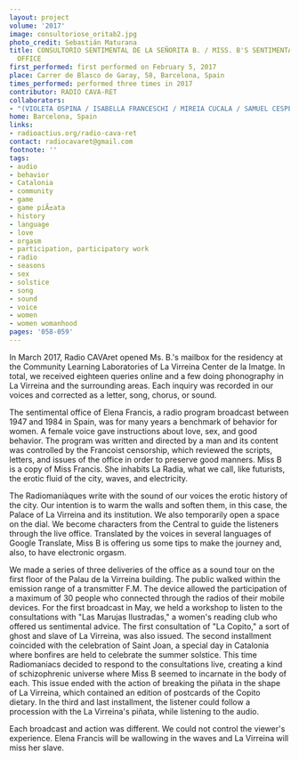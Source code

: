 ```yaml
---
layout: project
volume: '2017'
image: consultoriose_oritab2.jpg
photo_credit: Sebastián Maturana
title: CONSULTORIO SENTIMENTAL DE LA SEÑORITA B. / MISS. B'S SENTIMENTAL CONSULTING
  OFFICE
first_performed: first performed on February 5, 2017
place: Carrer de Blasco de Garay, 58, Barcelona, Spain
times_performed: performed three times in 2017
contributor: RADIO CAVA-RET
collaborators:
- "(VIOLETA OSPINA / ISABELLA FRANCESCHI / MIREIA CUCALA / SAMUEL CESPEDES)"
home: Barcelona, Spain
links:
- radioactius.org/radio-cava-ret
contact: radiocavaret@gmail.com
footnote: ''
tags:
- audio
- behavior
- Catalonia
- community
- game
- game piÃ±ata
- history
- language
- love
- orgasm
- participation, participatory work
- radio
- seasons
- sex
- solstice
- song
- sound
- voice
- women
- women womanhood
pages: '058-059'
---
```


In March 2017, Radio CAVAret opened Ms. B.'s mailbox for the residency at the Community Learning Laboratories of La Virreina Center de la Imatge. In total, we received eighteen queries online and a few doing phonography in La Virreina and the surrounding areas. Each inquiry was recorded in our voices and corrected as a letter, song, chorus, or sound.

The sentimental office of Elena Francis, a radio program broadcast between 1947 and 1984 in Spain, was for many years a benchmark of behavior for women. A female voice gave instructions about love, sex, and good behavior. The program was written and directed by a man and its content was controlled by the Francoist censorship, which reviewed the scripts, letters, and issues of the office in order to preserve good manners. Miss B is a copy of Miss Francis. She inhabits La Radia, what we call, like futurists, the erotic fluid of the city, waves, and electricity.

The Radiomaniàques write with the sound of our voices the erotic history of the city. Our intention is to warm the walls and soften them, in this case, the Palace of La Virreina and its institution. We also temporarily open a space on the dial. We become characters from the Central to guide the listeners through the live office. Translated by the voices in several languages of Google Translate, Miss B is offering us some tips to make the journey and, also, to have electronic orgasm.

We made a series of three deliveries of the office as a sound tour on the first floor of the Palau de la Virreina building. The public walked within the emission range of a transmitter F.M. The device allowed the participation of a maximum of 30 people who connected through the radios of their mobile devices. For the first broadcast in May, we held a workshop to listen to the consultations with "Las Marujas Ilustradas," a women's reading club who offered us sentimental advice. The first consultation of "La Copito," a sort of ghost and slave of La Virreina, was also issued. The second installment coincided with the celebration of Saint Joan, a special day in Catalonia where bonfires are held to celebrate the summer solstice. This time Radiomaniacs decided to respond to the consultations live, creating a kind of schizophrenic universe where Miss B seemed to incarnate in the body of each. This issue ended with the action of breaking the piñata in the shape of La Virreina, which contained an edition of postcards of the Copito dietary. In the third and last installment, the listener could follow a procession with the La Virreina's piñata, while listening to the audio.

Each broadcast and action was different. We could not control the viewer's experience. Elena Francis will be wallowing in the waves and La Virreina will miss her slave.
